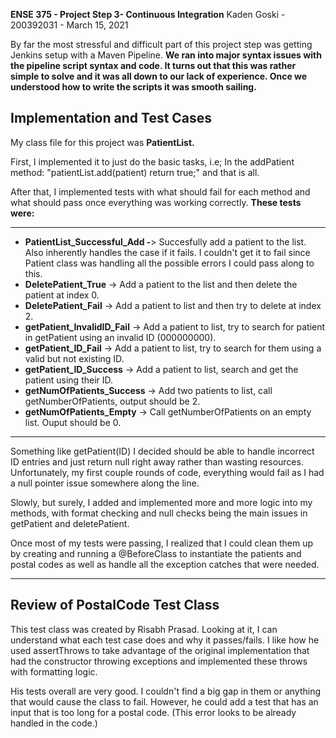 **ENSE 375 - Project Step 3- Continuous Integration**
Kaden Goski - 200392031 - March 15, 2021

By far the most stressful and difficult part of this project step was getting Jenkins setup with a Maven Pipeline. **We ran into major syntax issues with the pipeline script syntax and code. It turns out that this was rather simple to solve and it was all down to our lack of experience. Once we understood how to write the scripts it was smooth sailing.**
 
Implementation and Test Cases
--------------------------------------------------------
My class file for this project was **PatientList.** 

  First, I implemented it to just do the basic tasks, i.e; In the addPatient method: "patientList.add(patient) return true;" and that is all. 
  
   After that, I implemented tests with what should fail for each method and what should pass once everything was working correctly.  **These tests were:**
   
--------------------------------------------------------
 - **PatientList_Successful_Add -**> Succesfully add a patient to the list. Also inherently handles the case if it fails. I couldn't get it to fail since Patient class was handling all the possible errors I could pass along to this.
 - **DeletePatient_True** -> Add a patient to the list and then delete the patient at index 0.
 - **DeletePatient_Fail** -> Add a patient to list and then try to delete at index 2.
 - **getPatient_InvalidID_Fail** -> Add a patient to list, try to search for patient in getPatient using an invalid ID (000000000).
 - **getPatient_ID_Fail** -> Add a patient to list, try to search for them using a valid but not existing ID.
 - **getPatient_ID_Success** -> Add a patient to list, search and get the patient using their ID.
 - **getNumOfPatients_Success** -> Add two patients to list, call getNumberOfPatients, output should be 2.
 - **getNumOfPatients_Empty** -> Call getNumberOfPatients on an empty list. Ouput should be 0.
-----------------------------------------------------------------------------
  

   Something like getPatient(ID) I decided should be able to handle incorrect ID entries and just return null right away rather than wasting resources. Unfortunately, my first couple rounds of code, everything would fail as I had a null pointer issue somewhere along the line. 

Slowly, but surely, I added and implemented more and more logic into my methods, with format checking and null checks being the main issues in getPatient and deletePatient.

Once most of my tests were passing, I realized that I could clean them up by creating and running a @BeforeClass to instantiate the patients and postal codes as well as handle all the exception catches that were needed.

----------------------------------------------------------------------

## **Review of PostalCode Test Class**
This test class was created by Risabh Prasad. Looking at it, I can understand what each test case does and why it passes/fails. I like how he used assertThrows to take advantage of the original implementation that had the constructor throwing exceptions and implemented these throws with formatting logic.

His tests overall are very good. I couldn't find a big gap in them or anything that would cause the class to fail. However, he could add a test that has an input that is too long for a postal code. (This error looks to be already handled in the code.)
